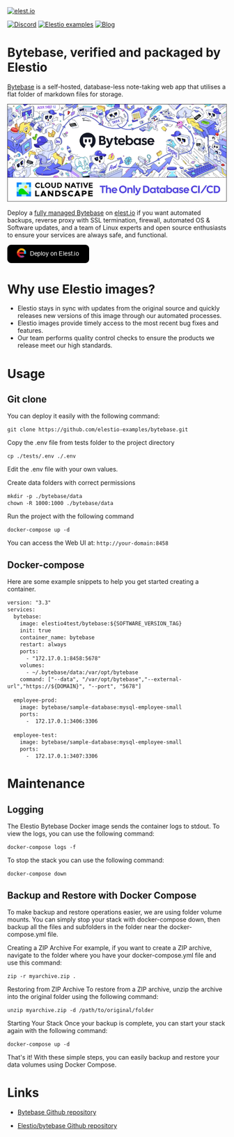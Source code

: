 <a href="https://elest.io">
  <img src="https://elest.io/images/elestio.svg" alt="elest.io" width="150" height="75">
</a>

[![Discord](https://img.shields.io/static/v1.svg?logo=discord&color=f78A38&labelColor=083468&logoColor=ffffff&style=for-the-badge&label=Discord&message=community)](https://discord.gg/4T4JGaMYrD "Get instant assistance and engage in live discussions with both the community and team through our chat feature.")
[![Elestio examples](https://img.shields.io/static/v1.svg?logo=github&color=f78A38&labelColor=083468&logoColor=ffffff&style=for-the-badge&label=github&message=open%20source)](https://github.com/elestio-examples "Access the source code for all our repositories by viewing them.")
[![Blog](https://img.shields.io/static/v1.svg?color=f78A38&labelColor=083468&logoColor=ffffff&style=for-the-badge&label=elest.io&message=Blog)](https://blog.elest.io "Latest news about elestio, open source software, and DevOps techniques.")

# Bytebase, verified and packaged by Elestio

[Bytebase](https://github.com/bytebase/bytebase.git) is a self-hosted, database-less note-taking web app that utilises a flat folder of markdown files for storage.

<img src="https://github.com/elestio-examples/bytebase/raw/main/bytebase.png" alt="flatnotes" width="800">

Deploy a <a target="_blank" href="https://elest.io/open-source/bytebase">fully managed Bytebase</a> on <a target="_blank" href="https://elest.io/">elest.io</a> if you want automated backups, reverse proxy with SSL termination, firewall, automated OS & Software updates, and a team of Linux experts and open source enthusiasts to ensure your services are always safe, and functional.

[![deploy](https://github.com/elestio-examples/bytebase/raw/main/deploy-on-elestio.png)](https://dash.elest.io/deploy?source=cicd&social=dockerCompose&url=https://github.com/elestio-examples/flatnotes)

# Why use Elestio images?

- Elestio stays in sync with updates from the original source and quickly releases new versions of this image through our automated processes.
- Elestio images provide timely access to the most recent bug fixes and features.
- Our team performs quality control checks to ensure the products we release meet our high standards.

# Usage

## Git clone

You can deploy it easily with the following command:

    git clone https://github.com/elestio-examples/bytebase.git

Copy the .env file from tests folder to the project directory

    cp ./tests/.env ./.env

Edit the .env file with your own values.

Create data folders with correct permissions

    mkdir -p ./bytebase/data
    chown -R 1000:1000 ./bytebase/data

Run the project with the following command

    docker-compose up -d

You can access the Web UI at: `http://your-domain:8458`

## Docker-compose

Here are some example snippets to help you get started creating a container.

    version: "3.3"
    services:
      bytebase:
        image: elestio4test/bytebase:${SOFTWARE_VERSION_TAG}
        init: true
        container_name: bytebase
        restart: always
        ports:
          - "172.17.0.1:8458:5678"
        volumes:
          - ~/.bytebase/data:/var/opt/bytebase
        command: ["--data", "/var/opt/bytebase","--external-url","https://${DOMAIN}", "--port", "5678"]
    
      employee-prod:
        image: bytebase/sample-database:mysql-employee-small
        ports:
          -  172.17.0.1:3406:3306
    
      employee-test:
        image: bytebase/sample-database:mysql-employee-small
        ports:
          -  172.17.0.1:3407:3306

# Maintenance

## Logging

The Elestio Bytebase Docker image sends the container logs to stdout. To view the logs, you can use the following command:

    docker-compose logs -f

To stop the stack you can use the following command:

    docker-compose down

## Backup and Restore with Docker Compose

To make backup and restore operations easier, we are using folder volume mounts. You can simply stop your stack with docker-compose down, then backup all the files and subfolders in the folder near the docker-compose.yml file.

Creating a ZIP Archive
For example, if you want to create a ZIP archive, navigate to the folder where you have your docker-compose.yml file and use this command:

    zip -r myarchive.zip .

Restoring from ZIP Archive
To restore from a ZIP archive, unzip the archive into the original folder using the following command:

    unzip myarchive.zip -d /path/to/original/folder

Starting Your Stack
Once your backup is complete, you can start your stack again with the following command:

    docker-compose up -d

That's it! With these simple steps, you can easily backup and restore your data volumes using Docker Compose.

# Links

- <a target="_blank" href="https://github.com/bytebase/bytebase">Bytebase Github repository</a>

- <a target="_blank" href="https://github.com/elestio-examples/bytebase">Elestio/bytebase Github repository</a>
